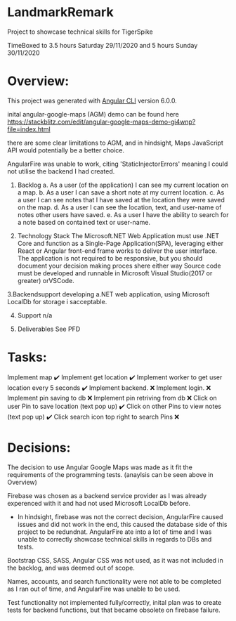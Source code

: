 # LandmarkRemark
Project to showcase technical skills for TigerSpike

TimeBoxed to 3.5 hours Saturday 29/11/2020 and 5 hours Sunday 30/11/2020


# Overview: 
This project was generated with [Angular CLI](https://github.com/angular/angular-cli) version 6.0.0.

inital angular-google-maps (AGM) demo can be found here https://stackblitz.com/edit/angular-google-maps-demo-gi4wnp?file=index.html 

there are some clear limitations to AGM, and in hindsight, Maps JavaScript API would potentially be a better choice. 

AngularFire was unable to work, citing 'StaticInjectorErrors' meaning I could not utilise the backend I had created.



1. Backlog
 a. As a user (of the application) I can see my current location on a map.
 b. As a user I can save a short note at my current location.
 c. As a user I can see notes that I have saved at the location they were saved on the map.
 d. As a user I can see the location, text, and user-name of notes other users have saved.
 e. As a user I have the ability to search for a note based on contained text or user-name.
 


2. Technology Stack
The Microsoft.NET Web Application must use .NET Core and function as a Single-Page Application(SPA), leveraging either​ React​ or​ Angular​ front-end
frame works to deliver the user interface. The application is not required to be responsive, but you should document your decision making proces shere either way
Source code must be developed and runnable in ​Microsoft Visual Studio​(2017 or greater) or ​VSCode​.


3.Backendsupport
developing a.NET web application, using Microsoft LocalDb for storage i sacceptable.


4. Support
n/a 

5. Deliverables
See PFD



# Tasks:

Implement map ✔️
Implement get location ✔️
Implement worker to get user location every 5 seconds ✔️
Implement backend. ❌ 
Implement login. ❌ 
Implement pin saving to db ❌ 
Implement pin retriving from db ❌ 
Click on user Pin to save location (text pop up) ✔️
Click on other Pins to view notes (text pop up) ✔️ 
Click search icon top right to search Pins ❌ 



# Decisions:
The decision to use Angular Google Maps was made as it fit the requirements of the programming tests. (anaylsis can be seen above in Overview)

Firebase was chosen as a backend service provider as I was already experenced with it and had not used Microsoft LocalDb before.
* In hindsight, firebase was not the correct decision, AngularFire caused issues and did not work in the end, this caused the database side of this project to be redundnat.
AngularFire ate into a lot of time and I was unable to correctly showcase technical skills in regards to DBs and tests.


Bootstrap CSS, SASS, Angular CSS was not used, as it was not included in the backlog, and was deemed out of scope.

Names, accounts, and search functionality were not able to be completed as I ran out of time, and AngularFire was unable to be used.

Test functionality not implemented fully/correctly, inital plan was to create tests for backend functions, but that became obsolete on firebase failure.


